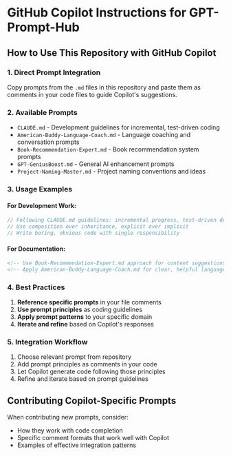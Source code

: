 # GitHub Copilot Instructions for GPT-Prompt-Hub

## How to Use This Repository with GitHub Copilot

### 1. **Direct Prompt Integration**
Copy prompts from the `.md` files in this repository and paste them as comments in your code files to guide Copilot's suggestions.

### 2. **Available Prompts**
- `CLAUDE.md` - Development guidelines for incremental, test-driven coding
- `American-Buddy-Language-Coach.md` - Language coaching and conversation prompts
- `Book-Recommendation-Expert.md` - Book recommendation system prompts
- `GPT-GeniusBoost.md` - General AI enhancement prompts
- `Project-Naming-Master.md` - Project naming conventions and ideas

### 3. **Usage Examples**

#### For Development Work:
```javascript
// Following CLAUDE.md guidelines: incremental progress, test-driven development
// Use composition over inheritance, explicit over implicit
// Write boring, obvious code with single responsibility
```

#### For Documentation:
```markdown
<!-- Use Book-Recommendation-Expert.md approach for content suggestions -->
<!-- Apply American-Buddy-Language-Coach.md for clear, helpful language -->
```

### 4. **Best Practices**
1. **Reference specific prompts** in your file comments
2. **Use prompt principles** as coding guidelines
3. **Apply prompt patterns** to your specific domain
4. **Iterate and refine** based on Copilot's responses

### 5. **Integration Workflow**
1. Choose relevant prompt from repository
2. Add prompt principles as comments in your code
3. Let Copilot generate code following those principles
4. Refine and iterate based on prompt guidelines

## Contributing Copilot-Specific Prompts
When contributing new prompts, consider:
- How they work with code completion
- Specific comment formats that work well with Copilot
- Examples of effective integration patterns
